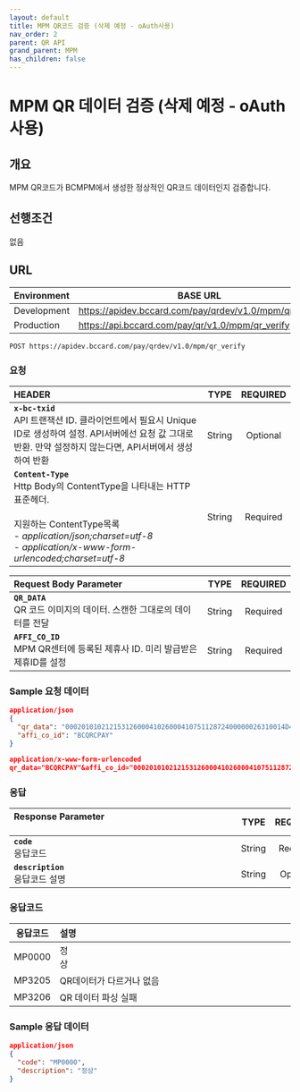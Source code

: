 ```yaml
---
layout: default
title: MPM QR코드 검증 (삭제 예정 - oAuth사용)
nav_order: 2
parent: QR API
grand_parent: MPM
has_children: false
---
```


# MPM QR 데이터 검증 (삭제 예정 - oAuth사용)

## 개요

MPM QR코드가 BCMPM에서 생성한 정상적인 QR코드 데이터인지 검증합니다.

## 선행조건

없음

## URL

| Environment | BASE URL                                               |
| ----------- | ------------------------------------------------------ |
| Development | https://apidev.bccard.com/pay/qrdev/v1.0/mpm/qr_verify |
| Production  | https://api.bccard.com/pay/qr/v1.0/mpm/qr_verify       |

```html
POST https://apidev.bccard.com/pay/qrdev/v1.0/mpm/qr_verify
```

### 요청

| HEADER                                                       |  TYPE  | REQUIRED |
| :----------------------------------------------------------- | :----: | :------: |
| **`x-bc-txid`** <br> API 트랜잭션 ID. 클라이언트에서 필요시 Unique ID로 생성하여 설정. API서버에선 요청 값 그대로 반환. 만약 설정하지 않는다면, API서버에서 생성하여 반환 | String | Optional |
| **`Content-Type`** <br> Http Body의 ContentType을 나타내는 HTTP표준헤더. <br><br> 지원하는 ContentType목록<br> - _application/json;charset=utf-8_ <br> - _application/x-www-form-urlencoded;charset=utf-8_ | String | Required |

| Request Body Parameter                                       |  TYPE  | REQUIRED |
| :----------------------------------------------------------- | :----: | :------: |
| **`QR_DATA`** <br> QR 코드 이미지의 데이터. 스캔한 그대로의 데이터를 전달 &nbsp;&nbsp;&nbsp;&nbsp;&nbsp;&nbsp;&nbsp;&nbsp;&nbsp;&nbsp;&nbsp;&nbsp;&nbsp;&nbsp;&nbsp;&nbsp;&nbsp;&nbsp;&nbsp;&nbsp;&nbsp;&nbsp;&nbsp;&nbsp;&nbsp;&nbsp;&nbsp;&nbsp;&nbsp;&nbsp;&nbsp;&nbsp;&nbsp;&nbsp;&nbsp;&nbsp;&nbsp;&nbsp;&nbsp;&nbsp;&nbsp;&nbsp; | String | Required |
| **`AFFI_CO_ID`** <br> MPM QR센터에 등록된 제휴사 ID. 미리 발급받은 제휴ID를 설정 | String | Required |

### Sample 요청 데이터

```json
application/json
{
  "qr_data": "0002010102121531260004102600041075112872400000026310014D41000000140100509000000001520472105303410540432515802KR5910CleanTopia6010KYUNGGI-DO610513204625603090000000010515MQ202090000979306081000011407080000000164210002ko0104비씨카드0203경기도630439F0",
  "affi_co_id": "BCQRCPAY"
}
```

```json
application/x-www-form-urlencoded
qr_data="BCQRCPAY"&affi_co_id="0002010102121531260004102600041075112872400000026310014D41000000140100509000000001520472105303410540432515802KR5910CleanTopia6010KYUNGGI-DO610513204625603090000000010515MQ202090000979306081000011407080000000164210002ko0104비씨카드0203경기도630439F0"
```

### 응답

| Response Parameter &nbsp;&nbsp;&nbsp;&nbsp;&nbsp;&nbsp;&nbsp;&nbsp;&nbsp;&nbsp;&nbsp;&nbsp;&nbsp;&nbsp;&nbsp;&nbsp;&nbsp;&nbsp;&nbsp;&nbsp;&nbsp;&nbsp;&nbsp;&nbsp;&nbsp;&nbsp;&nbsp;&nbsp;&nbsp;&nbsp;&nbsp;&nbsp;&nbsp;&nbsp;&nbsp;&nbsp;&nbsp;&nbsp;&nbsp;&nbsp;&nbsp;&nbsp;&nbsp;&nbsp;&nbsp;&nbsp;&nbsp;&nbsp;&nbsp;&nbsp;&nbsp;&nbsp;&nbsp;&nbsp;&nbsp;&nbsp;&nbsp;&nbsp;&nbsp;&nbsp;&nbsp;&nbsp;&nbsp;&nbsp;&nbsp;&nbsp;&nbsp;&nbsp;&nbsp;&nbsp;&nbsp;&nbsp;&nbsp;&nbsp;&nbsp;&nbsp;&nbsp;&nbsp;&nbsp;&nbsp;&nbsp;&nbsp;&nbsp;&nbsp;&nbsp;&nbsp;&nbsp;&nbsp;&nbsp;&nbsp;&nbsp; |  TYPE  | REQUIRED |
| :------------------------------------------------------------------------------------------------------------------------------------------------------------------------------------------------------------------------------------------------------------------------------------------------------------------------------------------------------------------------------------------------------------------------------------------------------------------------------------------------------------------------------------------------------------------------------------ | :----: | :------: |
| **`code`** <br> 응답코드                                                                                                                                                                                                                                                                                                                                                                                                                                                                                                                                                              | String | Required |
| **`description`** <br> 응답코드 설명                                                                                                                                                                                                                                                                                                                                                                                                                                                                                                                                                  | String | Optional |

### 응답코드

| 응답코드 | 설명                                                                                                                                                                                                                                                                                                                                                                                                                                                                                                                                                                   |
| :------: | :--------------------------------------------------------------------------------------------------------------------------------------------------------------------------------------------------------------------------------------------------------------------------------------------------------------------------------------------------------------------------------------------------------------------------------------------------------------------------------------------------------------------------------------------------------------------- |
|  MP0000  | 정상&nbsp;&nbsp;&nbsp;&nbsp;&nbsp;&nbsp;&nbsp;&nbsp;&nbsp;&nbsp;&nbsp;&nbsp;&nbsp;&nbsp;&nbsp;&nbsp;&nbsp;&nbsp;&nbsp;&nbsp;&nbsp;&nbsp;&nbsp;&nbsp;&nbsp;&nbsp;&nbsp;&nbsp;&nbsp;&nbsp;&nbsp;&nbsp;&nbsp;&nbsp;&nbsp;&nbsp;&nbsp;&nbsp;&nbsp;&nbsp;&nbsp;&nbsp;&nbsp;&nbsp;&nbsp;&nbsp;&nbsp;&nbsp;&nbsp;&nbsp;&nbsp;&nbsp;&nbsp;&nbsp;&nbsp;&nbsp;&nbsp;&nbsp;&nbsp;&nbsp;&nbsp;&nbsp;&nbsp;&nbsp;&nbsp;&nbsp;&nbsp;&nbsp;&nbsp;&nbsp;&nbsp;&nbsp;&nbsp;&nbsp;&nbsp;&nbsp;&nbsp;&nbsp;&nbsp;&nbsp;&nbsp;&nbsp;&nbsp;&nbsp;&nbsp;&nbsp;&nbsp;&nbsp;&nbsp;&nbsp;&nbsp; |
|  MP3205  | QR데이터가 다르거나 없음                                                                                                                                                                                                                                                                                                                                                                                                                                                                                                                                               |
|  MP3206  | QR 데이터 파싱 실패                                                                                                                                                                                                                                                                                                                                                                                                                                                                                                                                                    |

### Sample 응답 데이터

```json
application/json
{
  "code": "MP0000",
  "description": "정상"
}
```
